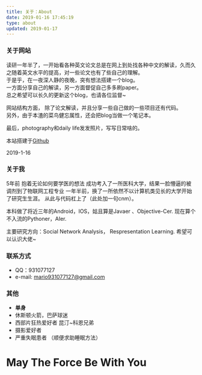 ```yaml
---
title: 关于：About
date: 2019-01-16 17:45:19
type: about
updated: 2019-01-17
---
```

<script type="text/javascript" src="http://cdn.mathjax.org/mathjax/latest/MathJax.js?config=default"></script>

### 关于网站
读研一年半了，一开始看各种英文论文总是在网上到处找各种中文的解读，久而久之随着英文水平的提高，对一些论文也有了些自己的理解。  
于是乎，在一夜深人静的夜晚，突有想法搭建一个blog。  
一方面分享自己的解读，另一方面督促自己多多刷paper。   
总之希望可以长久的更新这个blog，也请各位监督~

网站结构方面， 除了论文解读，并且分享一些自己做的一些项目还有代码。   
另外，由于本渣的菜鸟健忘属性，还会把blog当做一个笔记本。  

最后，photography和daily life发发照片，写写日常啥的。

本站搭建于[Github](https://github.com/zhuo931077127 "Github")

2019-1-16

### 关于我
5年前 抱着无论如何要学医的想法 成功考入了一所医科大学，结果一脸懵逼的被调剂到了物联网工程专业 一年半前，换了一所依然不以计算机类见长的大学开始了研究生生涯。 从此与代码杠上了（此处加一句cnm）。 

本科做了将近三年的Android，IOS，姑且算是Javaer 、Objective-Cer. 现在算个不入流的Pythoner，AIer. 

主要研究方向：Social Network Analysis， Respresentation Learning. 希望可以认识大佬~

### 联系方式
* QQ：931077127  
* e-mail: mario931077127@gmail.com

### 其他
* **单身**
* 休斯顿火箭，巴萨球迷
* 西部片狂热爱好者 昆汀~科恩兄弟
* 摄影爱好者
* 严重失眠患者 （顺便求助睡眠方法）



# May The Force Be With You


  